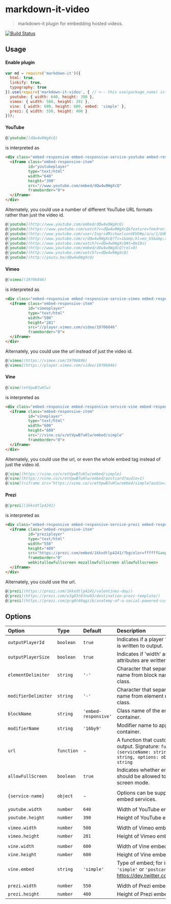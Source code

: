 # markdown-it-video

> markdown-it plugin for embedding hosted videos.

[![Build Status](https://travis-ci.org/brianjgeiger/markdown-it-video.svg?branch=master)](https://travis-ci.org/brianjgeiger/markdown-it-video)

## Usage

#### Enable plugin

```js
var md = require('markdown-it')({
  html: true,
  linkify: true,
  typography: true
}).use(require('markdown-it-video', { // <-- this use(package_name) is required
  youtube: { width: 640, height: 390 },
  vimeo: { width: 500, height: 281 },
  vine: { width: 600, height: 600, embed: 'simple' },
  prezi: { width: 550, height: 400 }
}));
```

#### YouTube

```md
@[youtube](dQw4w9WgXcQ)
```

is interpreted as

```html
<div class="embed-responsive embed-responsive-service-youtube embed-responsive-16by9">
  <iframe class="embed-responsive-item"
          id="youtubeplayer"
          type="text/html"
          width="640"
          height="390"
          src="//www.youtube.com/embed/dQw4w9WgXcQ"
          frameborder="0">
  </iframe>
</div>
```

Alternately, you could use a number of different YouTube URL formats rather than just the video id.

```md
@[youtube](http://www.youtube.com/embed/dQw4w9WgXcQ)
@[youtube](https://www.youtube.com/watch?v=dQw4w9WgXcQ&feature=feedrec_centerforopenscience_index)
@[youtube](http://www.youtube.com/user/IngridMichaelsonVEVO#p/a/u/1/QdK8U-VIH_o)
@[youtube](http://www.youtube.com/v/dQw4w9WgXcQ?fs=1&amp;hl=en_US&amp;rel=0)
@[youtube](http://www.youtube.com/watch?v=dQw4w9WgXcQ#t=0m10s)
@[youtube](http://www.youtube.com/embed/dQw4w9WgXcQ?rel=0)
@[youtube](http://www.youtube.com/watch?v=dQw4w9WgXcQ)
@[youtube](http://youtu.be/dQw4w9WgXcQ)
```

#### Vimeo

```md
@[vimeo](19706846)
```

is interpreted as

```html
<div class="embed-responsive embed-responsive-service-vimeo embed-responsive-16by9">
  <iframe class="embed-responsive-item"
          id="vimeoplayer"
          type="text/html"
          width="500"
          height="281"
          src="//player.vimeo.com/video/19706846"
          frameborder="0">
  </iframe>
</div>
```

Alternately, you could use the url instead of just the video id.

```md
@[vimeo](https://vimeo.com/19706846)
@[vimeo](https://player.vimeo.com/video/19706846)
```

#### Vine

```md
@[vine](etVpwB7uHlw)
```

is interpreted as

```html
<div class="embed-responsive embed-responsive-service-vine embed-responsive-16by9">
  <iframe class="embed-responsive-item"
          id="vineplayer"
          type="text/html"
          width="600"
          height="600"
          src="//vine.co/v/etVpwB7uHlw/embed/simple"
          frameborder="0">
  </iframe>
</div>
```

Alternately, you could use the url, or even the whole embed tag instead of just the video id.

```md
@[vine](https://vine.co/v/etVpwB7uHlw/embed/simple)
@[vine](https://vine.co/v/etVpwB7uHlw/embed/postcard?audio=1)
@[vine](<iframe src="https://vine.co/v/etVpwB7uHlw/embed/simple?audio=1" width="600" height="600" frameborder="0"></iframe><script src="https://platform.vine.co/static/scripts/embed.js"></script>)
```

#### Prezi

```md
@[prezi](1kkxdtlp4241)
```

is interpreted as 

```html
<div class="embed-responsive embed-responsive-service-prezi embed-responsive-16by9">
  <iframe class="embed-responsive-item"
          id="preziplayer"
          type="text/html"
          width="550"
          height="400"
          src="https://prezi.com/embed/1kkxdtlp4241/?bgcolor=ffffff&amp;lock_to_path=0&amp;autoplay=0&amp;autohide_ctrls=0&amp;landing_data=bHVZZmNaNDBIWnNjdEVENDRhZDFNZGNIUE43MHdLNWpsdFJLb2ZHanI5N1lQVHkxSHFxazZ0UUNCRHloSXZROHh3PT0&amp;landing_sign=1kD6c0N6aYpMUS0wxnQjxzSqZlEB8qNFdxtdjYhwSuI"
          frameborder="0"
          webkitallowfullscreen mozallowfullscreen allowfullscreen>
  </iframe>
</div>
```

Alternately, you could use the url.

```md
@[prezi](https://prezi.com/1kkxdtlp4241/valentines-day/)
@[prezi](https://prezi.com/e3g83t83nw03/destination-prezi-template/)
@[prezi](https://prezi.com/prg6t46qgzik/anatomy-of-a-social-powered-customer-service-win/)
```

## Options

Option              | Type       | Default              | Description
:-------------------|:-----------|:---------------------|:----------------------------------------------------------------------------------------------------------------------------
`outputPlayerId`    | `boolean`  | `true`               | Indicates if a player 'id' attribute is written to output.
`outputPlayerSize`  | `boolean`  | `true`               | Indicates if 'width' and 'height' attributes are written to output.
`elementDelimiter`  | `string`   | `'-'`                | Character that separates element name from block name in CSS class.
`modifierDelimiter` | `string`   | `'-'`                | Character that separates modifier name from element name in CSS class.
`blockName`         | `string`   | `'embed-responsive'` | Class name of the embed container.
`modifierName`      | `string`   | `'16by9'`            | Modifier name to apply to embed container.
`url`               | `function` | -                    | A function that customizes url output. Signature: `function (serviceName: string, videoID: string, options: object): string`
`allowFullScreen`   | `boolean`  | `true`               | Indicates whether embed iframe should be allowed to enter full screen mode.
                    |            |                      |
`{service-name}`    | `object`   | -                    | Options can be supplied to embed services. 
                    |            |                      |
`youtube.width`     | `number`   | `640`                | Width of YouTube embed.
`youtube.height`    | `number`   | `390`                | Height of YouTube embed.
                    |            |                      |
`vimeo.width`       | `number`   | `500`                | Width of Vimeo embed.
`vimeo.height`      | `number`   | `281`                | Height of Vimeo embed.
                    |            |                      |
`vine.width`        | `number`   | `600`                | Width of Vine embed.
`vine.height`       | `number`   | `600`                | Height of Vine embed.
`vine.embed`        | `string`   | `'simple'`           | Type of embed; for instance, `'simple'` or `'postcard'` (see https://dev.twitter.com/web/vine).
                    |            |                      |
`prezi.width`       | `number`   | `550`                | Width of Prezi embed.
`prezi.height`      | `number`   | `400`                | Height of Prezi embed.
